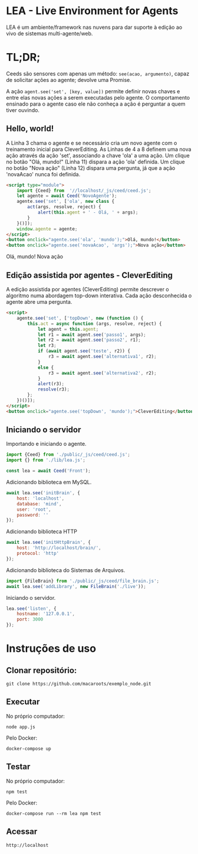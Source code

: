 # LEA - Live Environment for Agents
LEA é um ambiente/framework nas nuvens para dar suporte à edição ao vivo de sistemas multi-agente/web.


# TL;DR;
Ceeds são sensores com apenas um método: ```see(acao, argumento)```, capaz de solicitar ações ao agente; devolve uma Promise.

A ação ```agent.see('set', [key, value])``` permite definir novas chaves e entre elas novas ações a serem executadas pelo agente. O comportamento ensinado para o agente caso ele não conheça a ação é perguntar a quem tiver ouvindo.

## Hello, world!

A Linha 3 chama o agente e se necessário cria um novo agente com o treinamento inicial para CleverEditing. As Linhas de 4 a 8 definem uma nova ação através da ação 'set', associando a chave 'ola' a uma ação. Um clique no botão "Olá, mundo!" (Linha 11) dispara a ação 'ola' definida. Um clique no botão "Nova ação" (Linha 12) dispara uma pergunta, já que a ação 'novaAcao' nunca foi definida.

```html
<script type="module">
    import {Ceed} from  '//localhost/_js/ceed/ceed.js';
    let agente = await Ceed('NovoAgente');
    agente.see('set', ['ola', new class {
        act(args, resolve, reject) {
            alert(this.agent + ' - Olá, ' + args);
        }
    }()]);
    window.agente = agente;
</script>
<button onclick="agente.see('ola', 'mundo');">Olá, mundo!</button>
<button onclick="agente.see('novaAcao', 'args');">Nova ação</button>
```

Olá, mundo! Nova ação

## Edição assistida por agentes - CleverEditing
A edição assistida por agentes (CleverEditing) permite descrever o algoritmo numa abordagem top-down interativa. Cada ação desconhecida o agente abre uma pergunta.

```html
<script>
    agente.see('set', ['topDown', new (function () {
        this.act = async function (args, resolve, reject) {
            let agent = this.agent;
            let r1 = await agent.see('passo1', args);
            let r2 = await agent.see('passo2', r1);
            let r3;
            if (await agent.see('teste', r2)) {
                r3 = await agent.see('alternativa1', r2);
            }
            else {
                r3 = await agent.see('alternativa2', r2);
            }
            alert(r3);
            resolve(r3);
        };
    })()]);
</script>
<button onclick="agente.see('topDown', 'mundo');">CleverEditing</button>
```

## Iniciando o servidor
Importando e iniciando o agente.
```javascript
import {Ceed} from './public/_js/ceed/ceed.js';
import {} from './lib/lea.js';

const lea = await Ceed('Front');
```

Adicionando biblioteca em MySQL.
```javascript
await lea.see('initBrain', {
	host: 'localhost',
	database: 'mind',
	user: 'root',
	password: ''
});
```

Adicionando biblioteca HTTP
```javascript
await lea.see('initHttpBrain', {
	host: 'http://localhost/brain/',
	protocol: 'http'
});
```

Adicionando biblioteca do Sistemas de Arquivos.
```javascript
import {FileBrain} from './public/_js/ceed/file_brain.js';
await lea.see('addLibrary', new FileBrain('./live'));
```

Iniciando o servidor.
```javascript
lea.see('listen', {
	hostname: '127.0.0.1', 
	port: 3000
});
```

# Instruções de uso
## Clonar repositório:
```
git clone https://github.com/macaroots/exemplo_node.git
```

## Executar
No próprio computador:
```
node app.js
```

Pelo Docker:
```
docker-compose up
```

## Testar
No próprio computador:
```
npm test
```

Pelo Docker:
```
docker-compose run --rm lea npm test
```

## Acessar

```
http://localhost
```
